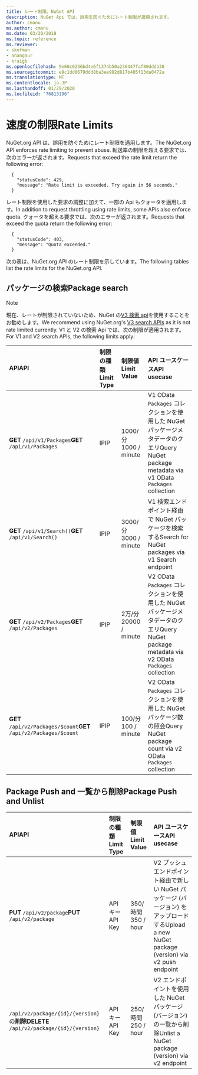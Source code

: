 ```yaml
---
title: レート制限、NuGet API
description: NuGet Api では、誤用を防ぐためにレート制限が適用されます。
author: cmanu
ms.author: cmanu
ms.date: 03/20/2018
ms.topic: reference
ms.reviewer:
- skofman
- anangaur
- kraigb
ms.openlocfilehash: 9e60c0236bd4e6f1374b50a236447faf80dddb38
ms.sourcegitcommit: e9c1dd0679ddd8ba3ee992d817b405f13da0472a
ms.translationtype: MT
ms.contentlocale: ja-JP
ms.lasthandoff: 01/29/2020
ms.locfileid: "76813196"
---
```

# <a name="rate-limits"></a><span data-ttu-id="2d46b-103">速度の制限</span><span class="sxs-lookup"><span data-stu-id="2d46b-103">Rate Limits</span></span>

<span data-ttu-id="2d46b-104">NuGet.org API は、誤用を防ぐためにレート制限を適用します。</span><span class="sxs-lookup"><span data-stu-id="2d46b-104">The NuGet.org API enforces rate limiting to prevent abuse.</span></span> <span data-ttu-id="2d46b-105">転送率の制限を超える要求では、次のエラーが返されます。</span><span class="sxs-lookup"><span data-stu-id="2d46b-105">Requests that exceed the rate limit return the following error:</span></span> 

  ~~~
    {
      "statusCode": 429,
      "message": "Rate limit is exceeded. Try again in 56 seconds."
    }
  ~~~

<span data-ttu-id="2d46b-106">レート制限を使用した要求の調整に加えて、一部の Api もクォータを適用します。</span><span class="sxs-lookup"><span data-stu-id="2d46b-106">In addition to request throttling using rate limits, some APIs also enforce quota.</span></span> <span data-ttu-id="2d46b-107">クォータを超える要求では、次のエラーが返されます。</span><span class="sxs-lookup"><span data-stu-id="2d46b-107">Requests that exceed the quota return the following error:</span></span>

  ~~~
    {
      "statusCode": 403,
      "message": "Quota exceeded."
    }
  ~~~

<span data-ttu-id="2d46b-108">次の表は、NuGet.org API のレート制限を示しています。</span><span class="sxs-lookup"><span data-stu-id="2d46b-108">The following tables list the rate limits for the NuGet.org API.</span></span>

## <a name="package-search"></a><span data-ttu-id="2d46b-109">パッケージの検索</span><span class="sxs-lookup"><span data-stu-id="2d46b-109">Package search</span></span>

> [!Note]
> <span data-ttu-id="2d46b-110">現在、レートが制限されていないため、NuGet の[V3 検索 api](search-query-service-resource.md)を使用することをお勧めします。</span><span class="sxs-lookup"><span data-stu-id="2d46b-110">We recommend using NuGet.org's [V3 search APIs](search-query-service-resource.md) as it is not rate limited currently.</span></span> <span data-ttu-id="2d46b-111">V1 と V2 の検索 Api では、次の制限が適用されます。</span><span class="sxs-lookup"><span data-stu-id="2d46b-111">For V1 and V2 search APIs, the following limits apply:</span></span>

| <span data-ttu-id="2d46b-112">API</span><span class="sxs-lookup"><span data-stu-id="2d46b-112">API</span></span> | <span data-ttu-id="2d46b-113">制限の種類</span><span class="sxs-lookup"><span data-stu-id="2d46b-113">Limit Type</span></span> | <span data-ttu-id="2d46b-114">制限値</span><span class="sxs-lookup"><span data-stu-id="2d46b-114">Limit Value</span></span> | <span data-ttu-id="2d46b-115">API ユースケース</span><span class="sxs-lookup"><span data-stu-id="2d46b-115">API usecase</span></span> |
|:---|:---|:---|:---|
<span data-ttu-id="2d46b-116">**GET** `/api/v1/Packages`</span><span class="sxs-lookup"><span data-stu-id="2d46b-116">**GET** `/api/v1/Packages`</span></span> | <span data-ttu-id="2d46b-117">IP</span><span class="sxs-lookup"><span data-stu-id="2d46b-117">IP</span></span> | <span data-ttu-id="2d46b-118">1000/分</span><span class="sxs-lookup"><span data-stu-id="2d46b-118">1000 / minute</span></span> | <span data-ttu-id="2d46b-119">V1 OData `Packages` コレクションを使用した NuGet パッケージメタデータのクエリ</span><span class="sxs-lookup"><span data-stu-id="2d46b-119">Query NuGet package metadata via v1 OData `Packages` collection</span></span> |
<span data-ttu-id="2d46b-120">**GET** `/api/v1/Search()`</span><span class="sxs-lookup"><span data-stu-id="2d46b-120">**GET** `/api/v1/Search()`</span></span> | <span data-ttu-id="2d46b-121">IP</span><span class="sxs-lookup"><span data-stu-id="2d46b-121">IP</span></span> | <span data-ttu-id="2d46b-122">3000/分</span><span class="sxs-lookup"><span data-stu-id="2d46b-122">3000 / minute</span></span> | <span data-ttu-id="2d46b-123">V1 検索エンドポイント経由で NuGet パッケージを検索する</span><span class="sxs-lookup"><span data-stu-id="2d46b-123">Search for NuGet packages via v1 Search endpoint</span></span> | 
<span data-ttu-id="2d46b-124">**GET** `/api/v2/Packages`</span><span class="sxs-lookup"><span data-stu-id="2d46b-124">**GET** `/api/v2/Packages`</span></span> | <span data-ttu-id="2d46b-125">IP</span><span class="sxs-lookup"><span data-stu-id="2d46b-125">IP</span></span> | <span data-ttu-id="2d46b-126">2万/分</span><span class="sxs-lookup"><span data-stu-id="2d46b-126">20000 / minute</span></span> | <span data-ttu-id="2d46b-127">V2 OData `Packages` コレクションを使用した NuGet パッケージメタデータのクエリ</span><span class="sxs-lookup"><span data-stu-id="2d46b-127">Query NuGet package metadata via v2 OData `Packages` collection</span></span> | 
<span data-ttu-id="2d46b-128">**GET** `/api/v2/Packages/$count`</span><span class="sxs-lookup"><span data-stu-id="2d46b-128">**GET** `/api/v2/Packages/$count`</span></span> | <span data-ttu-id="2d46b-129">IP</span><span class="sxs-lookup"><span data-stu-id="2d46b-129">IP</span></span> | <span data-ttu-id="2d46b-130">100/分</span><span class="sxs-lookup"><span data-stu-id="2d46b-130">100 / minute</span></span> | <span data-ttu-id="2d46b-131">V2 OData `Packages` コレクションを使用した NuGet パッケージ数の照会</span><span class="sxs-lookup"><span data-stu-id="2d46b-131">Query NuGet package count via v2 OData `Packages` collection</span></span> | 

## <a name="package-push-and-unlist"></a><span data-ttu-id="2d46b-132">Package Push and 一覧から削除</span><span class="sxs-lookup"><span data-stu-id="2d46b-132">Package Push and Unlist</span></span>

| <span data-ttu-id="2d46b-133">API</span><span class="sxs-lookup"><span data-stu-id="2d46b-133">API</span></span> | <span data-ttu-id="2d46b-134">制限の種類</span><span class="sxs-lookup"><span data-stu-id="2d46b-134">Limit Type</span></span> | <span data-ttu-id="2d46b-135">制限値</span><span class="sxs-lookup"><span data-stu-id="2d46b-135">Limit Value</span></span> | <span data-ttu-id="2d46b-136">API ユースケース</span><span class="sxs-lookup"><span data-stu-id="2d46b-136">API usecase</span></span> | 
|:---|:---|:---|:--- |
<span data-ttu-id="2d46b-137">**PUT** `/api/v2/package`</span><span class="sxs-lookup"><span data-stu-id="2d46b-137">**PUT** `/api/v2/package`</span></span> | <span data-ttu-id="2d46b-138">API キー</span><span class="sxs-lookup"><span data-stu-id="2d46b-138">API Key</span></span> | <span data-ttu-id="2d46b-139">350/時間</span><span class="sxs-lookup"><span data-stu-id="2d46b-139">350 / hour</span></span> | <span data-ttu-id="2d46b-140">V2 プッシュエンドポイント経由で新しい NuGet パッケージ (バージョン) をアップロードする</span><span class="sxs-lookup"><span data-stu-id="2d46b-140">Upload a new NuGet package (version) via v2 push endpoint</span></span> 
<span data-ttu-id="2d46b-141">`/api/v2/package/{id}/{version}` の**削除**</span><span class="sxs-lookup"><span data-stu-id="2d46b-141">**DELETE** `/api/v2/package/{id}/{version}`</span></span> | <span data-ttu-id="2d46b-142">API キー</span><span class="sxs-lookup"><span data-stu-id="2d46b-142">API Key</span></span> | <span data-ttu-id="2d46b-143">250/時間</span><span class="sxs-lookup"><span data-stu-id="2d46b-143">250 / hour</span></span> | <span data-ttu-id="2d46b-144">V2 エンドポイントを使用した NuGet パッケージ (バージョン) の一覧から削除</span><span class="sxs-lookup"><span data-stu-id="2d46b-144">Unlist a NuGet package (version) via v2 endpoint</span></span> 
